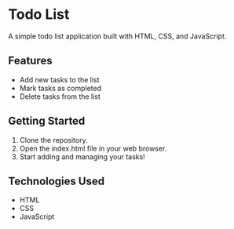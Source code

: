 # Todo List

A simple todo list application built with HTML, CSS, and JavaScript.

## Features

- Add new tasks to the list
- Mark tasks as completed
- Delete tasks from the list

## Getting Started

1. Clone the repository.
2. Open the index.html file in your web browser.
3. Start adding and managing your tasks!

## Technologies Used

- HTML
- CSS
- JavaScript

